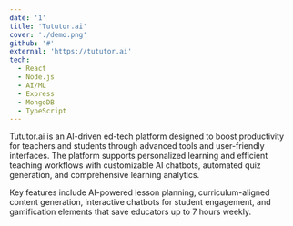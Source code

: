 ```yaml
---
date: '1'
title: 'Tututor.ai'
cover: './demo.png'
github: '#'
external: 'https://tututor.ai'
tech:
  - React
  - Node.js
  - AI/ML
  - Express
  - MongoDB
  - TypeScript
---
```


Tututor.ai is an AI-driven ed-tech platform designed to boost productivity for teachers and students through advanced tools and user-friendly interfaces. The platform supports personalized learning and efficient teaching workflows with customizable AI chatbots, automated quiz generation, and comprehensive learning analytics.

Key features include AI-powered lesson planning, curriculum-aligned content generation, interactive chatbots for student engagement, and gamification elements that save educators up to 7 hours weekly.